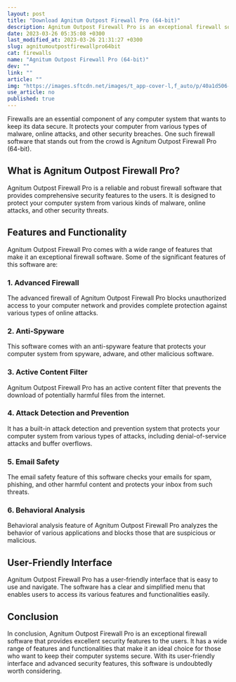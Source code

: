 ```yaml
---
layout: post
title: "Download Agnitum Outpost Firewall Pro (64-bit)"
description: Agnitum Outpost Firewall Pro is an exceptional firewall software that provides excellent security features to the users. Read on to know more about the features and functionality of this software.
date: 2023-03-26 05:35:08 +0300
last_modified_at: 2023-03-26 21:31:27 +0300
slug: agnitumoutpostfirewallpro64bit
cat: firewalls
name: "Agnitum Outpost Firewall Pro (64-bit)"
dev: ""
link: ""
article: ""
img: "https://images.sftcdn.net/images/t_app-cover-l,f_auto/p/40a1d506-9b50-11e6-9699-00163ed833e7/796279273/agnitumoutpostfirewallpro64bit-screenshot.png"
use_article: no
published: true
---
```

Firewalls are an essential component of any computer system that wants to keep its data secure. It protects your computer from various types of malware, online attacks, and other security breaches. One such firewall software that stands out from the crowd is Agnitum Outpost Firewall Pro (64-bit).

## What is Agnitum Outpost Firewall Pro?

Agnitum Outpost Firewall Pro is a reliable and robust firewall software that provides comprehensive security features to the users. It is designed to protect your computer system from various kinds of malware, online attacks, and other security threats.

## Features and Functionality

Agnitum Outpost Firewall Pro comes with a wide range of features that make it an exceptional firewall software. Some of the significant features of this software are:

### 1. Advanced Firewall

The advanced firewall of Agnitum Outpost Firewall Pro blocks unauthorized access to your computer network and provides complete protection against various types of online attacks.

### 2. Anti-Spyware

This software comes with an anti-spyware feature that protects your computer system from spyware, adware, and other malicious software.

### 3. Active Content Filter

Agnitum Outpost Firewall Pro has an active content filter that prevents the download of potentially harmful files from the internet.

### 4. Attack Detection and Prevention

It has a built-in attack detection and prevention system that protects your computer system from various types of attacks, including denial-of-service attacks and buffer overflows.

### 5. Email Safety

The email safety feature of this software checks your emails for spam, phishing, and other harmful content and protects your inbox from such threats.

### 6. Behavioral Analysis

Behavioral analysis feature of Agnitum Outpost Firewall Pro analyzes the behavior of various applications and blocks those that are suspicious or malicious.

## User-Friendly Interface

Agnitum Outpost Firewall Pro has a user-friendly interface that is easy to use and navigate. The software has a clear and simplified menu that enables users to access its various features and functionalities easily.

## Conclusion

In conclusion, Agnitum Outpost Firewall Pro is an exceptional firewall software that provides excellent security features to the users. It has a wide range of features and functionalities that make it an ideal choice for those who want to keep their computer systems secure. With its user-friendly interface and advanced security features, this software is undoubtedly worth considering.